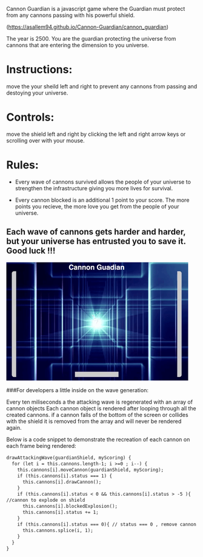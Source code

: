 Cannon Guardian is a javascript game where the Guardian must protect from any cannons passing with his powerful shield.

(https://asallem94.github.io/Cannon-Guardian/cannon_guardian)

The year is 2500. You are the guardian protecting the universe from cannons that are entering the dimension to you universe.

# Instructions:
move the your sheild left and right to prevent any cannons from passing and destoying your universe.

# Controls:
move the shield left and right by clicking the left and right arrow keys or scrolling over with your mouse.

# Rules:
* Every wave of cannons survived allows the people of your universe to strengthen the infrastructure giving you more lives for survival.

* Every cannon blocked is an additional 1 point to your score. The more points you recieve, the more love you get from the people of your universe.

## Each wave of cannons gets harder and harder, but your universe has entrusted you to save it.  Good luck !!!

![alt text](https://github.com/asallem94/Cannon-Guardian/blob/master/app/assets/videos/cg_gif.gif "gif demo")

###For developers a little inside on the wave generation:

Every ten miliseconds a the attacking wave is regenerated with an array of cannon objects
Each cannon object is rendered after looping through all the created cannons.  if a cannon falls of the bottom of the screen or collides with the shield it is removed from the array and will never be rendered again.

Below is a code snippet to demonstrate the recreation of each cannon on each frame being rendered: 

```
drawAttackingWave(guardianShield, myScoring) {
  for (let i = this.cannons.length-1; i >=0 ; i--) {
    this.cannons[i].moveCannon(guardianShield, myScoring);
    if (this.cannons[i].status === 1) {
      this.cannons[i].drawCannon();
    }
    if (this.cannons[i].status < 0 && this.cannons[i].status > -5 ){ //cannon to explode on shield
      this.cannons[i].blockedExplosion();
      this.cannons[i].status += 1;
    }
    if (this.cannons[i].status === 0){ // status === 0 , remove cannon
      this.cannons.splice(i, 1);
    }
  }
}
```


